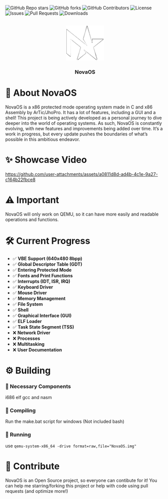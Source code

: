 ![GitHub Repo stars](https://img.shields.io/github/stars/ArTicZera/NovaOS?style=flat-square)
![GitHub forks](https://img.shields.io/github/forks/ArTicZera/NovaOS?style=flat-square)
![GitHub Contributors](https://img.shields.io/github/contributors/ArTicZera/NovaOS?style=flat-square)
![License](https://img.shields.io/github/license/ArTicZera/NovaOS?style=flat-square)
![Issues](https://img.shields.io/github/issues/ArTicZera/NovaOS?style=flat-square)
![Pull Requests](https://img.shields.io/github/issues-pr/ArTicZera/NovaOS?style=flat-square)
![Downloads](https://img.shields.io/github/downloads/ArTicZera/NovaOS/total?style=flat-square)

<br />
<div align = "center">
  <a href = "https://github.com/ArTicZera/NovaOS">
    <img src = "logo.png" alt = "Logo" width = "120" height = "110">
  </a>
</div>

<h3 align = "center">
  NovaOS
</h3>

# 🌟 About NovaOS
NovaOS is a x86 protected mode operating system made in C and x86 Assembly by ArTic/JhoPro. It has a lot of features, including a GUI and a shell! This project is being actively developed as a personal journey to dive deeper into the world of operating systems. As such, NovaOS is constantly evolving, with new features and improvements being added over time. It’s a work in progress, but every update pushes the boundaries of what’s possible in this ambitious endeavor.


# ✨ Showcase Video
https://github.com/user-attachments/assets/a0811d8d-ad4b-4c1e-9a27-c164b22fbce8

# ⚠️ Important
NovaOS will only work on QEMU, so it can have more easily and readable operations and functions.

# 🛠️ Current Progress
- ✅ **VBE Support (640x480 8bpp)**
- ✅ **Global Descriptor Table (GDT)**
- ✅ **Entering Protected Mode**
- ✅ **Fonts and Print Functions**
- ✅ **Interrupts (IDT, ISR, IRQ)**
- ✅ **Keyboard Driver**
- ✅ **Mouse Driver**
- ✅ **Memory Management**
- ✅ **File System**
- ✅ **Shell**
- ✅ **Graphical Interface (GUI)**
- ✅ **ELF Loader**
- ✅ **Task State Segment (TSS)**
- ❌ **Network Driver**
- ❌ **Processes**
- ❌ **Multitasking**
- ❌ **User Documentation**

# ⚙️ Building
### 🧰 Necessary Components
i686 elf gcc and nasm
### 📄 Compiling
Run the make.bat script for windows (Not included bash)
### 🚀 Running
use `qemu-system-x86_64 -drive format=raw,file="NovaOS.img"`

# 🤝 Contribute
NovaOS is an Open Source project, so everyone can contibute for it! You can help me starring/forking this project or help with code using pull requests (and optimize more!)
